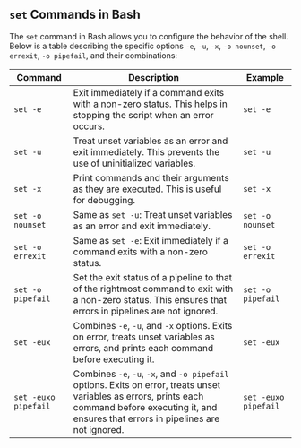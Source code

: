 ## `set` Commands in Bash

The `set` command in Bash allows you to configure the behavior of the shell. Below is a table describing the specific options `-e`, `-u`, `-x`, `-o nounset`, `-o errexit`, `-o pipefail`, and their combinations:

| Command          | Description                                                                                              | Example           |
|------------------|----------------------------------------------------------------------------------------------------------|-------------------|
| `set -e`         | Exit immediately if a command exits with a non-zero status. This helps in stopping the script when an error occurs. | `set -e`          |
| `set -u`         | Treat unset variables as an error and exit immediately. This prevents the use of uninitialized variables. | `set -u`          |
| `set -x`         | Print commands and their arguments as they are executed. This is useful for debugging.                   | `set -x`          |
| `set -o nounset` | Same as `set -u`: Treat unset variables as an error and exit immediately.                              | `set -o nounset`  |
| `set -o errexit` | Same as `set -e`: Exit immediately if a command exits with a non-zero status.                          | `set -o errexit`  |
| `set -o pipefail`| Set the exit status of a pipeline to that of the rightmost command to exit with a non-zero status. This ensures that errors in pipelines are not ignored. | `set -o pipefail` |
| `set -eux`       | Combines `-e`, `-u`, and `-x` options. Exits on error, treats unset variables as errors, and prints each command before executing it. | `set -eux`        |
| `set -euxo pipefail` | Combines `-e`, `-u`, `-x`, and `-o pipefail` options. Exits on error, treats unset variables as errors, prints each command before executing it, and ensures that errors in pipelines are not ignored. | `set -euxo pipefail` |

